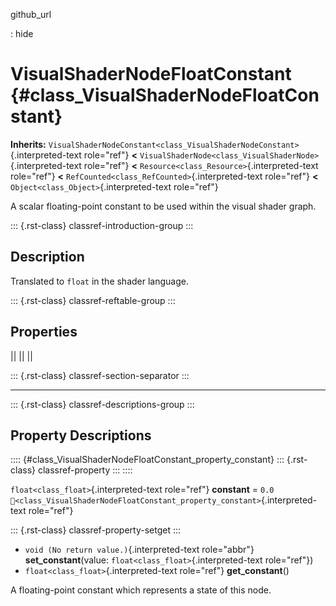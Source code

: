 github_url

:   hide

# VisualShaderNodeFloatConstant {#class_VisualShaderNodeFloatConstant}

**Inherits:**
`VisualShaderNodeConstant<class_VisualShaderNodeConstant>`{.interpreted-text
role="ref"} **\<**
`VisualShaderNode<class_VisualShaderNode>`{.interpreted-text role="ref"}
**\<** `Resource<class_Resource>`{.interpreted-text role="ref"} **\<**
`RefCounted<class_RefCounted>`{.interpreted-text role="ref"} **\<**
`Object<class_Object>`{.interpreted-text role="ref"}

A scalar floating-point constant to be used within the visual shader
graph.

::: {.rst-class}
classref-introduction-group
:::

## Description

Translated to `float` in the shader language.

::: {.rst-class}
classref-reftable-group
:::

## Properties

||
||
||

::: {.rst-class}
classref-section-separator
:::

------------------------------------------------------------------------

::: {.rst-class}
classref-descriptions-group
:::

## Property Descriptions

:::: {#class_VisualShaderNodeFloatConstant_property_constant}
::: {.rst-class}
classref-property
:::
::::

`float<class_float>`{.interpreted-text role="ref"} **constant** = `0.0`
`🔗<class_VisualShaderNodeFloatConstant_property_constant>`{.interpreted-text
role="ref"}

::: {.rst-class}
classref-property-setget
:::

- `void (No return value.)`{.interpreted-text role="abbr"}
  **set_constant**(value: `float<class_float>`{.interpreted-text
  role="ref"})
- `float<class_float>`{.interpreted-text role="ref"} **get_constant**()

A floating-point constant which represents a state of this node.
